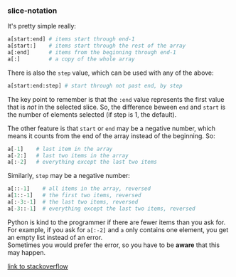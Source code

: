 ### slice-notation
It's pretty simple really:

```python
a[start:end] # items start through end-1
a[start:]    # items start through the rest of the array
a[:end]      # items from the beginning through end-1
a[:]         # a copy of the whole array
```
There is also the `step` value, which can be used with any of the above:
```python
a[start:end:step] # start through not past end, by step
```
The key point to remember is that the `:end` value represents the first value that is _not_ in the selected slice. So, the difference beween `end` and `start` is the number of elements selected (if step is 1, the default).

The other feature is that `start` or `end` may be a negative number, which means it counts from the end of the array instead of the beginning. So:
```python
a[-1]    # last item in the array
a[-2:]   # last two items in the array
a[:-2]   # everything except the last two items
```
Similarly, `step` may be a negative number:

```python
a[::-1]    # all items in the array, reversed
a[1::-1]   # the first two items, reversed
a[:-3:-1]  # the last two items, reversed
a[-3::-1]  # everything except the last two items, reversed
```
Python is kind to the programmer if there are fewer items than you ask for. For example, if you ask for `a[:-2]` and `a` only contains one element, you get an empty list instead of an error.  
 Sometimes you would prefer the error, so you have to be **aware** that this may happen.

[link to stackoverflow](https://stackoverflow.com/questions/509211/understanding-pythons-slice-notation)
